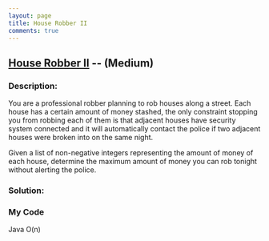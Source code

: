 ```yaml
---
layout: page
title: House Robber II
comments: true
---
```


## [House Robber II](https://leetcode.com/problems/house-robber/description/) -- (Medium)

### Description:
You are a professional robber planning to rob houses along a street. 
Each house has a certain amount of money stashed, the only constraint stopping you from robbing each of them is that 
adjacent houses have security system connected and it will automatically contact the police if two adjacent houses 
were broken into on the same night.  
  
Given a list of non-negative integers representing the amount of money of each house, determine the maximum amount of money you can rob tonight without alerting the police.  
   
### Solution:  

  
### My Code 
Java  O(n)  
```java

```
